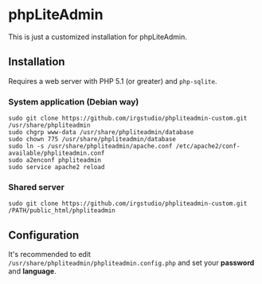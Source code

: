 # phpLiteAdmin

This is just a customized installation for phpLiteAdmin.

## Installation

Requires a web server with PHP 5.1 (or greater) and `php-sqlite`.

### System application (Debian way)

~~~~~~~~
sudo git clone https://github.com/irgstudio/phpliteadmin-custom.git /usr/share/phpliteadmin
sudo chgrp www-data /usr/share/phpliteadmin/database
sudo chown 775 /usr/share/phpliteadmin/database
sudo ln -s /usr/share/phpliteadmin/apache.conf /etc/apache2/conf-available/phpliteadmin.conf
sudo a2enconf phpliteadmin
sudo service apache2 reload
~~~~~~~~

### Shared server

~~~~~~~~
sudo git clone https://github.com/irgstudio/phpliteadmin-custom.git /PATH/public_html/phpliteadmin
~~~~~~~~

## Configuration

It's recommended to edit `/usr/share/phpliteadmin/phpliteadmin.config.php` and set your **password** and **language**.
